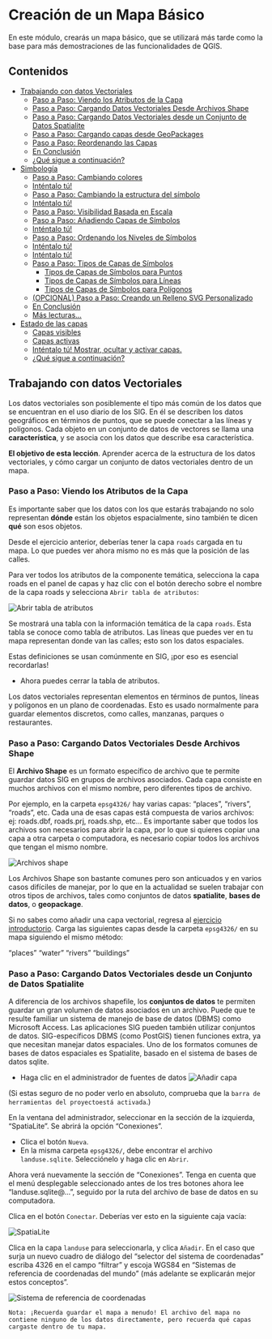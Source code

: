 # Creación de un Mapa Básico

En este módulo, crearás un mapa básico, que se utilizará más tarde como la base para más demostraciones de las funcionalidades de QGIS.

## Contenidos

* [Trabajando con datos Vectoriales](#trabajando-con-datos-vectoriales)
    * [Paso a Paso: Viendo los Atributos de la Capa](#paso-a-paso-viendo-los-atributos-de-la-capa)
    * [Paso a Paso: Cargando Datos Vectoriales Desde Archivos Shape](#paso-a-paso-cargando-datos-vectoriales-desde-archivos-shape)
    * [Paso a Paso: Cargando Datos Vectoriales desde un Conjunto de Datos Spatialite](#paso-a-paso-cargando-datos-vectoriales-desde-un-conjunto-de-datos-spatialite)
    * [Paso a Paso: Cargando capas desde GeoPackages](#paso-a-paso-cargando-capas-desde-geopackages)
    * [Paso a Paso: Reordenando las Capas](#paso-a-paso-reordenando-las-capas)
    * [En Conclusión](#en-conclusion)
    * [¿Qué sigue a continuación?](#que-sigue-a-continuacion)
* [Simbología](#simbologia)
    * [Paso a Paso: Cambiando colores](#paso-a-paso-cambiando-colores)
    * [Inténtalo tú!](#intentalo-tu)
    * [Paso a Paso: Cambiando la estructura del símbolo](#paso-a-paso-cambiando-la-estructura-del-simbolo)
    * [Inténtalo tú!](#intentalo-tu)
    * [Paso a Paso: Visibilidad Basada en Escala](#paso-a-paso-visibilidad-basada-en-escala)
    * [Paso a Paso: Añadiendo Capas de Símbolos](#paso-a-paso-anadiendo-capas-de-simbolos)
    * [Inténtalo tú!](#intentalo-tu)
    * [Paso a Paso: Ordenando los Niveles de Símbolos](#paso-a-paso-ordenando-los-niveles-de-simbolos)
    * [Inténtalo tú!](#intentalo-tu)
    * [Inténtalo tú!](#intentalo-tu)
    * [Paso a Paso: Tipos de Capas de Símbolos](#paso-a-paso-tipos-de-capas-de-simbolos)
        * [Tipos de Capas de Símbolos para Puntos](#tipos-de-capas-de-simbolos-para-puntos)
        * [Tipos de Capas de Símbolos para Líneas](#tipos-de-capas-de-simbolos-para-lineas)
        * [Tipos de Capas de Símbolos para Polígonos](#tipos-de-capas-de-simbolos-para-poligonos)
    * [(OPCIONAL) Paso a Paso: Creando un Relleno SVG Personalizado](#opcional-paso-a-paso-creando-un-relleno-svg-personalizado)
    * [En Conclusión](#en-conclusion)
    * [Más lecturas…](#mas-lecturas)
* [Estado de las capas](#estado-de-las-capas)
    * [Capas visibles](#capas-visibles)
    * [Capas activas](#capas-activas)
    * [Inténtalo tú! Mostrar, ocultar y activar capas.](#intentalo-tu-mostrar-ocultar-y-activar-capas)
    * [¿Qué sigue a continuación?](#que-sigue-a-continuacion)


## Trabajando con datos Vectoriales
Los datos vectoriales son posiblemente el tipo más común de los datos que se encuentran en el uso diario de los SIG. En él se describen los datos geográficos en términos de puntos, que se puede conectar a las líneas y polígonos. Cada objeto en un conjunto de datos de vectores se llama una **característica**, y se asocia con los datos que describe esa característica.

**El objetivo de esta lección**. Aprender acerca de la estructura de los datos vectoriales, y cómo cargar un conjunto de datos vectoriales dentro de un mapa.

### Paso a Paso: Viendo los Atributos de la Capa

Es importante saber que los datos con los que estarás trabajando no solo representan **dónde** están los objetos espacialmente, sino también te dicen **qué** son esos objetos.

Desde el ejercicio anterior, deberías tener la capa `roads` cargada en tu mapa. Lo que puedes ver ahora mismo no es más que la posición de las calles.

Para ver todos los atributos de la componente temática, selecciona la capa roads en el panel de capas y haz clic con el botón derecho sobre el nombre de la capa roads y selecciona `Abrir tabla de atributos`: 

![Abrir tabla de atributos](/img/abrirAtributos.png)

Se mostrará una tabla con la información temática de la capa `roads`. Esta tabla se conoce como tabla de atributos. Las líneas que puedes ver en tu mapa representan donde van las calles; esto son los datos espaciales.

Estas definiciones se usan comúnmente en SIG, ¡por eso es esencial recordarlas!

* Ahora puedes cerrar la tabla de atributos.

Los datos vectoriales representan elementos en términos de puntos, líneas y polígonos en un plano de coordenadas. Esto es usado normalmente para guardar elementos discretos, como calles, manzanas, parques o restaurantes.

### Paso a Paso: Cargando Datos Vectoriales Desde Archivos Shape

El **Archivo Shape** es un formato específico de archivo que te permite guardar datos SIG en grupos de archivos asociados. Cada capa consiste en muchos archivos con el mismo nombre, pero diferentes tipos de archivo. 

Por ejemplo, en la carpeta `epsg4326/` hay varias capas: “places”, “rivers”, “roads”, etc. Cada una de esas capas está compuesta de varios archivos: ej: roads.dbf, roads.prj, roads.shp, etc… Es importante saber que todos los archivos son necesarios para abrir la capa, por lo que si quieres copiar una capa a otra carpeta o computadora, es necesario copiar todos los archivos que tengan el mismo nombre.

![Archivos shape](/img/archivosShape.png)

Los Archivos Shape son bastante comunes pero son anticuados y en varios casos difíciles de manejar, por lo que en la actualidad se suelen trabajar con otros tipos de archivos, tales como conjuntos de datos **spatialite**, **bases de datos**, o **geopackage**. 

Si no sabes como añadir una capa vectorial, regresa al [ejercicio introductorio](/interfaz/interfaz.md#anadiendo-tu-primera-capa).
Carga las siguientes capas desde la carpeta `epsg4326/` en su mapa siguiendo el mismo método:

“places”
“water”
“rivers”
“buildings”

### Paso a Paso: Cargando Datos Vectoriales desde un Conjunto de Datos Spatialite

A diferencia de los archivos shapefile, los **conjuntos de datos** te permiten guardar un gran volumen de datos asociados en un archivo. Puede que te resulte familiar un sistema de manejo de base de datos (DBMS) como Microsoft Access. Las aplicaciones SIG pueden también utilizar conjuntos de datos. SIG-específicos DBMS (como PostGIS) tienen funciones extra, ya que necesitan manejar datos espaciales. Uno de los formatos comunes de bases de datos espaciales es Spatialite, basado en el sistema de bases de datos sqlite.

* Haga clic en el administrador de fuentes de datos ![Añadir capa](/img/addLayer.png) 

(Si estas seguro de no poder verlo en absoluto, comprueba que la `barra de herramientas del proyectoestá activada`.)

En la ventana del administrador, seleccionar en la sección de la izquierda, “SpatiaLite”. Se abrirá la opción “Conexiones”. 

* Clica el botón `Nueva`.
* En la misma carpeta `epsg4326/`, debe encontrar el archivo `landuse.sqlite`. Selecciónelo y haga clic en `Abrir`.

Ahora verá nuevamente la sección de “Conexiones”. Tenga en cuenta que el menú desplegable seleccionado antes de los tres botones ahora lee “landuse.sqlite@...”, seguido por la ruta del archivo de base de datos en su computadora.

Clica en el botón `Conectar`. Deberías ver esto en la siguiente caja vacía:

![SpatiaLite](/img/spatiaLite.png) 

Clica en la capa `landuse` para seleccionarla, y clica `Añadir`. En el caso que surja un nuevo cuadro de diálogo del “selector del sistema de coordenadas” escriba 4326 en el campo “filtrar” y escoja WGS84 en “Sistemas de referencia de coordenadas del mundo” (más adelante se explicarán mejor estos conceptos”.

![Sistema de referencia de coordenadas](/img/src.png) 

```
Nota: ¡Recuerda guardar el mapa a menudo! El archivo del mapa no contiene ninguno de los datos directamente, pero recuerda qué capas cargaste dentro de tu mapa.
```






